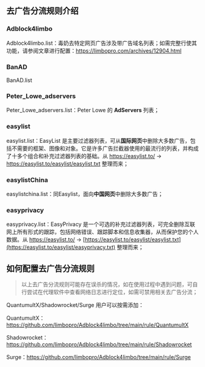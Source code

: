 
## 去广告分流规则介绍

### Adblock4limbo
Adblock4limbo.list：毒奶去特定网页广告涉及带广告域名列表；如需完整行使其功能，请参阅文章进行配置：https://limbopro.com/archives/12904.html

### BanAD
BanAD.list

### Peter_Lowe_adservers
Peter_Lowe_adservers.list：Peter Lowe 的 **AdServers** 列表；

### easylist
easylist.list：EasyList 是主要过滤器列表，可从**国际网页**中删除大多数广告，包括不需要的框架、图像和对象。它是许多广告拦截器使用的最流行的列表，并构成了十多个组合和补充过滤器列表的基础。从 https://easylist.to/ → https://easylist.to/easylist/easylist.txt 整理而来；

### easylistChina
easylistchina.list：同Easylist，面向**中国网页**中删除大多数广告；

### easyprivacy
easyprivacy.list：EasyPrivacy 是一个可选的补充过滤器列表，可完全删除互联网上所有形式的跟踪，包括网络错误、跟踪脚本和信息收集器，从而保护您的个人数据。从 https://easylist.to/ → [https://easylist.to/easylist/easylist.txt](https://easylist.to/easylist/easyprivacy.txt)  整理而来；

## 如何配置去广告分流规则

> 以上去广告分流规则可能存在误杀的情况，如在使用过程中遇到问题，可自行尝试在代理软件中查看网络日志进行定位，如需可禁用相关去广告分流；

QuantumultX/Shadowrocket/Surge 用户可以按需添加：

QuantumultX：https://github.com/limbopro/Adblock4limbo/tree/main/rule/QuantumultX

Shadowrocket：https://github.com/limbopro/Adblock4limbo/tree/main/rule/Shadowrocket

Surge：https://github.com/limbopro/Adblock4limbo/tree/main/rule/Surge
